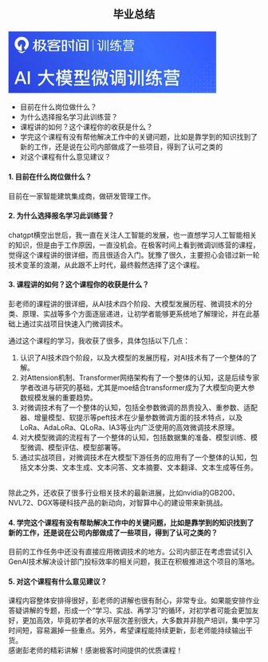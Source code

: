 
## <p style="text-align: center;">毕业总结</p>
![示微调课程](images/logo.jpg)
<span style="color: blue;">

- 目前在什么岗位做什么？
- 为什么选择报名学习此训练营？
- 课程讲的如何？这个课程你的收获是什么？
- 学完这个课程有没有帮他解决工作中的关键问题，比如是靠学到的知识找到了新的工作，还是说在公司内部做成了一些项目，得到了认可之类的
- 对这个课程有什么意见建议？

</span>



#### 1. 目前在什么岗位做什么？
目前在一家智能建筑集成商，做研发管理工作。
#### 2. 为什么选择报名学习此训练营？
chatgpt横空出世后，我一直在关注人工智能的发展，也一直想学习人工智能相关的知识，但是由于工作原因，一直没机会。在极客时间上看到微调训练营的课程，觉得这个课程讲的很详细，而且很适合入门。犹豫了很久，主要担心会错过新一轮技术变革的浪潮，从此跟不上时代，最终毅然选择了这个课程。
#### 3. 课程讲的如何？这个课程你的收获是什么？
彭老师的课程讲的很详细，从AI技术四个阶段、大模型发展历程、微调技术的分类、原理、实战等多个方面逐层递进，让初学者能够更系统地了解理论，并在此基础上通过实战项目快速入门微调技术。<br>

通过这个课程的学习，我收获了很多，具体包括以下几点：
1. 认识了AI技术四个阶段，以及大模型的发展历程，对AI技术有了一个整体的了解。
2. 对Attension机制、Transformer网络架构有了一个整体的认知，这是后续专家学者改进与研究的基础，尤其是moe结合transformer成为了大模型向更大参数规模发展的重要趋势。
3. 对微调技术有了一个整体的认知，包括全参数微调的昂贵投入、重参数、适配器、增量模型、软提示等peft技术在少量参数微调方面的技术特点，以及LoRa、AdaLoRa、QLoRa、IA3等业内广泛使用的高效微调技术原理。
4. 对大模型微调的流程有了一个整体的认知，包括数据集的准备、模型训练、模型微调、模型评估、模型部署等。
5. 通过实战项目，对微调技术在大模型下游任务的应用有了一个整体的认知，包括文本分类、文本生成、文本问答、文本摘要、文本翻译、文本生成等任务。

<br>除此之外，还收获了很多行业相关技术的最新进展，比如nvidia的GB200、NVL72、DGX等硬科技产品的新动向，对智算中心的建设带来新挑战。
#### 4. 学完这个课程有没有帮助解决工作中的关键问题，比如是靠学到的知识找到了新的工作，还是说在公司内部做成了一些项目，得到了认可之类的？
目前的工作任务中还没有直接应用微调技术的地方。公司内部正在考虑尝试引入GenAI技术解决设计部门投标效率的相关问题，我正在积极推进这个项目的落地。
#### 5. 对这个课程有什么意见建议？
课程内容整体安排得很好，彭老师的讲解也很有耐心，非常专业。如果能安排作业答疑讲解的专题，形成一个“学习、实战、再学习“的循环，对初学者可能会更加友好，更加高效，毕竟初学者的水平层次差别很大，大多数并非脱产培训，集中学习时间短，容易漏掉一些重点。另外，希望课程能持续更新，彭老师能持续输出干货。<br>
感谢彭老师的精彩讲解！感谢极客时间提供的优质课程！

